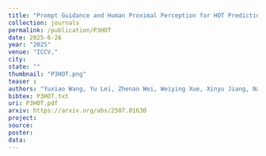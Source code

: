 ```yaml
---
title: "Prompt Guidance and Human Proximal Perception for HOT Prediction with Regional Joint Loss"
collection: journals
permalink: /publication/P3HOT
date: 2025-6-26
year: "2025"
venue: "ICCV,"
city: 
state: ""
thumbnail: "P3HOT.png"
teaser : 
authors: "Yuxiao Wang, Yu Lei, Zhenao Wei, Weiying Xue, Xinyu Jiang, Nan Zhuang, Qi Liu*"
bibtex: P3HOT.txt
uri: P3HOT.pdf
arxiv: https://arxiv.org/abs/2507.01630
project: 
source: 
poster: 
data:
---
```

